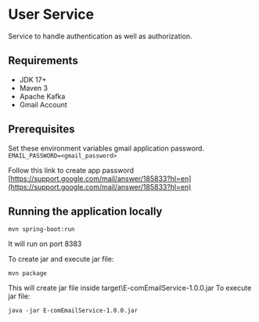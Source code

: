 # **User Service**
Service to handle authentication as well as authorization.

## **Requirements**
* JDK 17+
* Maven 3
* Apache Kafka
* Gmail Account

## **Prerequisites**
Set these environment variables gmail application password.
`EMAIL_PASSWORD=<gmail_password>`

Follow this link to create app password
[https://support.google.com/mail/answer/185833?hl=en](https://support.google.com/mail/answer/185833?hl=en)


## **Running the application locally**
`mvn spring-boot:run`

It will run on port 8383

To create jar and execute jar file:

`mvn package`

This will create jar file inside target\E-comEmailService-1.0.0.jar
To execute jar file:

`java -jar E-comEmailService-1.0.0.jar`